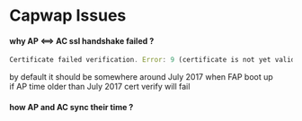 # Capwap Issues

#### why AP <==> AC ssl handshake failed ?
```js
Certificate failed verification. Error: 9 (certificate is not yet valid)
```
by default it should be somewhere around July 2017 when FAP boot up  
if AP time older than July 2017 cert verify will fail  

#### how AP and AC sync their time ?
